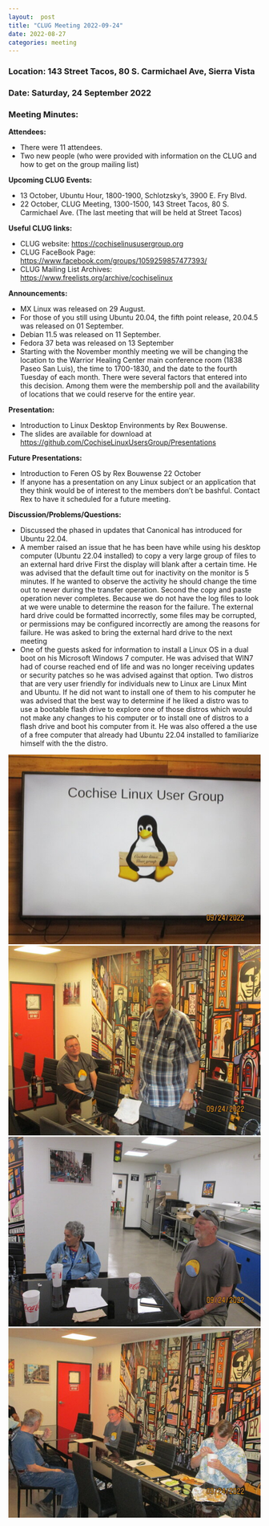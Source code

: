 ```yaml
---
layout:  post
title: "CLUG Meeting 2022-09-24"
date: 2022-08-27
categories: meeting
---
```


### Location: 143 Street Tacos, 80 S. Carmichael Ave, Sierra Vista

### Date: Saturday, 24 September 2022
### Meeting Minutes:

**Attendees:** 
 * There were 11 attendees.  
 * Two new people (who were provided with information on the CLUG and how to get on the group mailing list)

**Upcoming CLUG Events:**
 * 13 October, Ubuntu Hour, 1800-1900, Schlotzsky’s, 3900 E. Fry Blvd.
 * 22 October, CLUG Meeting, 1300-1500, 143 Street Tacos, 80 S. Carmichael Ave. (The last meeting that will be held at Street Tacos)

**Useful CLUG links:**
 * CLUG website:  https://cochiselinususergroup.org
 * CLUG FaceBook Page:  https://www.facebook.com/groups/1059259857477393/
 * CLUG Mailing List Archives:  https://www.freelists.org/archive/cochiselinux

**Announcements:**
 * MX Linux was released on 29 August.
 * For those of you still using Ubuntu 20.04,  the fifth point release, 20.04.5 was released on 01 September.
 * Debian 11.5 was released on 11 September.
 * Fedora 37 beta was released on 13 September
 * Starting with the November monthly meeting we will be changing the location to the Warrior Healing Center main conference room (1838 Paseo San Luis),  the time to 1700-1830, and the date to the fourth Tuesday of each month.  There were several factors that entered into this decision.  Among them were the membership poll and the availability of locations that we could reserve for the entire year.

**Presentation:**
 * Introduction to Linux Desktop Environments by Rex Bouwense.  
 * The slides are available for download at https://github.com/CochiseLinuxUsersGroup/Presentations

**Future Presentations:**
 * Introduction to Feren OS by Rex Bouwense 22 October
 * If anyone has a presentation on any Linux subject or an application that they think would be of interest to the members don’t be bashful.  Contact Rex to have it scheduled for a future meeting.

**Discussion/Problems/Questions:**
 * Discussed the phased in updates that Canonical has introduced for Ubuntu 22.04.
 * A member raised an issue that he has been have while using his desktop computer (Ubuntu 22.04 installed) to copy a very large group of files to an external hard drive  First the display will blank after a certain time.  He was advised that the default time out for inactivity on the monitor is 5 minutes.  If he wanted to observe the activity he should change the time out to never during the transfer operation.  Second the copy and paste operation never completes. Because we do not have the log files to look at we were unable to determine the reason for the failure.  The external hard drive could be formatted incorrectly, some files may be corrupted, or permissions may be configured incorrectly are among the reasons for failure.  He was asked to bring the external hard drive to the next meeting
 * One of the guests asked for information to install a Linux OS in a dual boot on his Microsoft Windows 7 computer.  He was advised that WIN7 had of course reached end of life and was no longer receiving updates or security patches so he was advised against that option.  Two distros that are very user friendly for individuals new to Linux are Linux Mint and Ubuntu.  If he did not want to install one of them to his computer he was advised that the best way to determine if he liked a distro was to use a bootable flash drive to explore one of those distros which would not make any changes to his computer or to install one of distros to a flash drive and boot his computer from it.  He was also offered a the use of a free computer that already had Ubuntu 22.04 installed to familiarize himself with the the distro.

![alt text](https://raw.githubusercontent.com/CochiseLinuxUsersGroup/CochiseLinuxUsersGroup.github.io/master/images2/rsz_clug_meeting_2022-09-24_1.jpg)
![alt text](https://raw.githubusercontent.com/CochiseLinuxUsersGroup/CochiseLinuxUsersGroup.github.io/master/images2/rsz_clug_meeting_2022-09-24_3.jpg)
![alt text](https://raw.githubusercontent.com/CochiseLinuxUsersGroup/CochiseLinuxUsersGroup.github.io/master/images2/rsz_clug_meeting_2022-09-24_4.jpg)
![alt text](https://raw.githubusercontent.com/CochiseLinuxUsersGroup/CochiseLinuxUsersGroup.github.io/master/images2/rsz_clug_meeting_2022-09-24_6.jpg)
